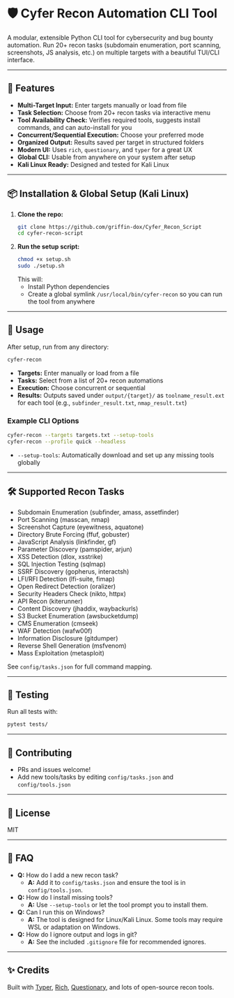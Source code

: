 # 🛡️ Cyfer Recon Automation CLI Tool

A modular, extensible Python CLI tool for cybersecurity and bug bounty automation. Run 20+ recon tasks (subdomain enumeration, port scanning, screenshots, JS analysis, etc.) on multiple targets with a beautiful TUI/CLI interface.

---

## 🚀 Features
- **Multi-Target Input:** Enter targets manually or load from file
- **Task Selection:** Choose from 20+ recon tasks via interactive menu
- **Tool Availability Check:** Verifies required tools, suggests install commands, and can auto-install for you
- **Concurrent/Sequential Execution:** Choose your preferred mode
- **Organized Output:** Results saved per target in structured folders
- **Modern UI:** Uses `rich`, `questionary`, and `typer` for a great UX
- **Global CLI:** Usable from anywhere on your system after setup
- **Kali Linux Ready:** Designed and tested for Kali Linux

---

## 📦 Installation & Global Setup (Kali Linux)

1. **Clone the repo:**
   ```bash
   git clone https://github.com/griffin-dox/Cyfer_Recon_Script
   cd cyfer-recon-script
   ```
2. **Run the setup script:**
   ```bash
   chmod +x setup.sh
   sudo ./setup.sh
   ```
   This will:
   - Install Python dependencies
   - Create a global symlink `/usr/local/bin/cyfer-recon` so you can run the tool from anywhere

---

## 🏃 Usage

After setup, run from any directory:
```bash
cyfer-recon
```

- **Targets:** Enter manually or load from a file
- **Tasks:** Select from a list of 20+ recon automations
- **Execution:** Choose concurrent or sequential
- **Results:** Outputs saved under `output/{target}/` as `toolname_result.ext` for each tool (e.g., `subfinder_result.txt`, `nmap_result.txt`)

### Example CLI Options

```bash
cyfer-recon --targets targets.txt --setup-tools
cyfer-recon --profile quick --headless
```

- `--setup-tools`: Automatically download and set up any missing tools globally

---

## 🛠️ Supported Recon Tasks

- Subdomain Enumeration (subfinder, amass, assetfinder)
- Port Scanning (masscan, nmap)
- Screenshot Capture (eyewitness, aquatone)
- Directory Brute Forcing (ffuf, gobuster)
- JavaScript Analysis (linkfinder, gf)
- Parameter Discovery (pamspider, arjun)
- XSS Detection (dlox, xsstrike)
- SQL Injection Testing (sqlmap)
- SSRF Discovery (gopherus, interactsh)
- LFI/RFI Detection (lfi-suite, fimap)
- Open Redirect Detection (oralizer)
- Security Headers Check (nikto, httpx)
- API Recon (kiterunner)
- Content Discovery (jhaddix, waybackurls)
- S3 Bucket Enumeration (awsbucketdump)
- CMS Enumeration (cmseek)
- WAF Detection (wafw00f)
- Information Disclosure (gitdumper)
- Reverse Shell Generation (msfvenom)
- Mass Exploitation (metasploit)

See `config/tasks.json` for full command mapping.

---

## 🧪 Testing

Run all tests with:
```bash
pytest tests/
```

---

## 🤝 Contributing
- PRs and issues welcome!
- Add new tools/tasks by editing `config/tasks.json` and `config/tools.json`

---

## 📄 License
MIT

---

## 🙋 FAQ
- **Q:** How do I add a new recon task?
  - **A:** Add it to `config/tasks.json` and ensure the tool is in `config/tools.json`.
- **Q:** How do I install missing tools?
  - **A:** Use `--setup-tools` or let the tool prompt you to install them.
- **Q:** Can I run this on Windows?
  - **A:** The tool is designed for Linux/Kali Linux. Some tools may require WSL or adaptation on Windows.
- **Q:** How do I ignore output and logs in git?
  - **A:** See the included `.gitignore` file for recommended ignores.

---

## ✨ Credits
Built with [Typer](https://typer.tiangolo.com/), [Rich](https://rich.readthedocs.io/), [Questionary](https://github.com/tmbo/questionary), and lots of open-source recon tools.
